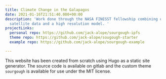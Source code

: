 ```yaml
---
title: Climate Change in the Galapagos
date: 2021-01-16T21:51:40.000+00:00
description: 'Work done through the NASA FINESST fellowship combining observational
  satellite data and a high resolution model. '
projectLinks:
  personal repo: https://github.com/jack-alope/sourgough-ipfs
  theme repo: https://github.com/jack-alope/sougough-starter
  example repo: https://github.com/jack-alope/sourgough-example

---
```

This website has been created from scratch using Hugo as a static site
generator. The source code is available on gitlab and the custom theme
`sourgough` is available for use under the MIT license.